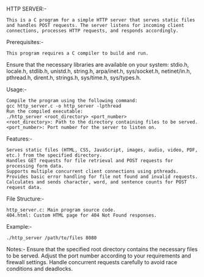 HTTP SERVER:-

	This is a C program for a simple HTTP server that serves static files and handles POST requests. The server listens for incoming client connections, processes HTTP requests, and responds accordingly.

Prerequisites:-

	This program requires a C compiler to build and run.
Ensure that the necessary libraries are available on your system: stdio.h, locale.h, stdlib.h, unistd.h, string.h, arpa/inet.h, sys/socket.h, netinet/in.h, pthread.h, dirent.h, strings.h, sys/time.h, sys/types.h.

Usage:-

	Compile the program using the following command:
	gcc http_server.c -o http_server -lpthread
	Run the compiled executable:
	./http_server <root_directory> <port_number>
	<root_directory>: Path to the directory containing files to be served.
	<port_number>: Port number for the server to listen on.
Features:-

	Serves static files (HTML, CSS, JavaScript, images, audio, video, PDF, etc.) from the specified directory.
	Handles GET requests for file retrieval and POST requests for processing form data.
	Supports multiple concurrent client connections using pthreads.
	Provides basic error handling for file not found and invalid requests.
	Calculates and sends character, word, and sentence counts for POST request data.
	
File Structure:-

	http_server.c: Main program source code.
	404.html: Custom HTML page for 404 Not Found responses.
Example:-

	./http_server /path/to/files 8080
	
Notes:-
	Ensure that the specified root directory contains the necessary files to be served.
	Adjust the port number according to your requirements and firewall settings.
	Handle concurrent requests carefully to avoid race conditions and deadlocks.
